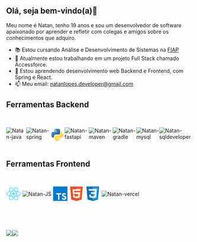 ## Olá, seja bem-vindo(a)👋

  Meu nome é Natan, tenho 19 anos e sou um desenvolvedor de software apaixonado por aprender e refletir com colegas e amigos sobre os conhecimentos que adquiro. 

- 📚 Estou cursando Análise e Desenvolvimento de Sistemas na <a href="https://www.fiap.com.br/">FIAP</a>
- 🔭 Atualmente estou trabalhando em um projeto Full Stack chamado Accessforce.
- 🌱 Estou aprendendo desenvolvimento web Backend e Frontend, com Spring e React.
- 📫 Meu email: natanlopes.developer@gmail.com 

##

## Ferramentas Backend
&nbsp;
<div style="display: flex">
  <img align="center" alt="Natan-java" height="40" src="https://cdn.jsdelivr.net/gh/devicons/devicon@latest/icons/java/java-original.svg"/>
  <img align="center" alt="Natan-spring" height="40" src="https://cdn.jsdelivr.net/gh/devicons/devicon@latest/icons/spring/spring-original.svg"/>          
  <img align="center" alt="Natan-Python" height="40" width="40" src="https://raw.githubusercontent.com/devicons/devicon/master/icons/python/python-original.svg">
  <img align="center" alt="Natan-fastapi" height="40" src="https://cdn.jsdelivr.net/gh/devicons/devicon@latest/icons/fastapi/fastapi-original.svg"/>
  <img align="center" alt="Natan-maven" height="40" src="https://cdn.jsdelivr.net/gh/devicons/devicon@latest/icons/maven/maven-original.svg"/>  
  <img align="center" alt="Natan-gradle" height="40" src="https://cdn.jsdelivr.net/gh/devicons/devicon@latest/icons/gradle/gradle-original.svg"/>    
  <img align="center" alt="Natan-mysql" height="40" src="https://cdn.jsdelivr.net/gh/devicons/devicon@latest/icons/mysql/mysql-original-wordmark.svg"/>
  <img align="center" alt="Natan-sqldeveloper" height="40" src="https://cdn.jsdelivr.net/gh/devicons/devicon@latest/icons/sqldeveloper/sqldeveloper-original.svg"/>
</div>
&nbsp;

## Ferramentas Frontend
&nbsp;
<div>
  <img align="center" alt="Natan-React" height="40" width="40" src="https://raw.githubusercontent.com/devicons/devicon/master/icons/react/react-original.svg">
  <img align="center" alt="Natan-JS" height="40" width="40" src="https://cdn.jsdelivr.net/gh/devicons/devicon@latest/icons/javascript/javascript-original.svg">
  <img align="center" alt="Natan-Ts" height="40" width="40" src="https://raw.githubusercontent.com/devicons/devicon/master/icons/typescript/typescript-plain.svg">
  <img align="center" alt="Natan-HTML" height="40" width="40" src="https://raw.githubusercontent.com/devicons/devicon/master/icons/html5/html5-original.svg">
  <img align="center" alt="Natan-CSS" height="40" width="40" src="https://raw.githubusercontent.com/devicons/devicon/master/icons/css3/css3-original.svg">
  <img align="center" alt="Natan-vercel" height="40" width="40" src="https://cdn.jsdelivr.net/gh/devicons/devicon@latest/icons/vercel/vercel-original-wordmark.svg">
</div>
&nbsp;

## 
&nbsp;
<div style="display: flex">
  <img align="left" heigth="170em" src="https://github-readme-stats.vercel.app/api?username=natanjrl&hide=contribs&theme=tokyonight&show_icons=true">
  <img align="right" heigth="170em" src="https://github-readme-stats.vercel.app/api/top-langs/?username=natanjrl&size_weight=0.5&count_weight=0.5&theme=tokyonight&layout=compact">
</div>


